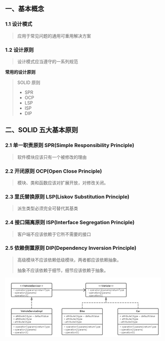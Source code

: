 ## 一、基本概念

### 1.1 设计模式

> 应用于常见问题的通用可重用解决方案

### 1.2 设计原则

> 设计模式应当遵守的一系列规范

**常用的设计原则**

> SOLID 原则
>
> - SPR
> - OCP
> - LSP
> - ISP
> - DIP

## 二、SOLID 五大基本原则

### 2.1 单一职责原则 SPR(Simple Responsibility Principle)

> 软件模块应该只有一个被修改的理由



### 2.2 开闭原则 OCP(Open Close Principle)

> 模块、类和函数应该对扩展开放，对修改关闭。



### 2.3 里氏替换原则 LSP(Liskov Substitution Principle)

> 派生类型必须完全可替代其基类



### 2.4 接口隔离原则 ISP(Interface Segregation Principle)

> 客户端不应该依赖于它所不需要的接口



### 2.5 依赖倒置原则 DIP(Dependency Inversion Principle)

> 高级模块不应该依赖低级模块，两者都应该依赖抽象。
>
> 抽象不应该依赖于细节，细节应该依赖于抽象。

![image-20210609153457534](%E8%AE%BE%E8%AE%A1%E6%A8%A1%E5%BC%8F%E5%92%8C%E5%8E%9F%E5%88%99.assets/image-20210609153457534.png)